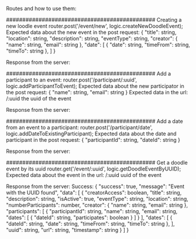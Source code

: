 Routes and how to use them:

##############################################
Creating a new loodle event
router.post('/event/new', logic.createNewDoodleEvent);
Expected data about the new event in the post request:
{
	"title": string,
    "location": string,
    "description": string,
    "eventType": string,
    "creator": {
        "name": string,
	    "email": string
    },
    "date": [
    	{
    	"date": string,
        "timeFrom": string,
        "timeTo": string
    	},
    ]
}

Response from the server:

##############################################
Add a participant to an event:
router.post('/participant/:uuid', logic.addParticipantToEvent);
Expected data about the new participator in the post request:
{
	"name": string,
	"email": string
}
Expected data in the url: 
/:uuid 
the uuid of the event

Response from the server:

##############################################
Add a date from an event to a participant:
router.post('/participant/date', logic.addDateToExistingParticipant);
Expected data about the date and participant in the post request:
{
    "participantId": string,
    "dateId": string
}

Response from the server:


##############################################
Get a doodle event by its uuid
router.get('/event/:uuid', logic.getDoodleEventByUUID);
Expected data about the event in the url:
/:uuid
uuid of the event

Response from the server:
Success:
{
    "success": true,
    "message": "Event with the UUID found",
    "data": [
        {
            "creatorAccess": boolean,
            "title": string,
            "description": string,
            "isActive": true,
            "eventType": string,
            "location": string,
            "numberParticipants": number,
            "creator": {
                "name": string,
                "email": string
            },
            "participants": [
                {
                    "participantId": string,
                    "name": string,
                    "email": string,
                    "dates": [
                        {
                            "dateId": string,
                            "participates": boolean
                        }
                    ]
                }
            ],
            "dates": [
                {
                    "dateId": string,
                    "date": string,
                    "timeFrom": string,
                    "timeTo": string
                },
            ],
            "uuid": string,
            "url": string,
            "timestamp": string
        }
    ]
}
